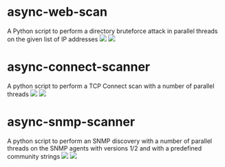 # async-web-scan
A Python script to perform a directory bruteforce attack in parallel threads on the given list of IP addresses
<img src="https://i.imgur.com/VOjaNLk.png" />
<img src="https://i.imgur.com/DgcCVZZ.png" />

# async-connect-scanner
A python script to perform a TCP Connect scan with a number of parallel threads
<img src="https://i.imgur.com/9G3OAE5.png" />
<img src="https://i.imgur.com/AIUNI1p.png" />

# async-snmp-scanner
A python script to perform an SNMP discovery with a number of parallel threads on the SNMP agents with versions 1/2 and with a predefined community strings
<img src="https://i.imgur.com/4vNB4xS.jpg" />
<img src="https://i.imgur.com/l6JpUIK.jpg" />
